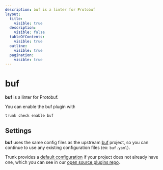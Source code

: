 ```yaml
---
description: buf is a linter for Protobuf
layout:
  title:
    visible: true
  description:
    visible: false
  tableOfContents:
    visible: true
  outline:
    visible: true
  pagination:
    visible: true
---
```


# buf

**buf** is a linter for Protobuf.

You can enable the buf plugin with

```shell
trunk check enable buf
```

## Settings


**buf** uses the same config files as the
upstream [buf](https://github.com/bufbuild/buf#readme) project, so you can continue to use any
existing configuration files (ex: `buf.yaml`).
    

Trunk provides a [default configuration](https://github.com/trunk-io/plugins/tree/main/linters/buf) if your project does not already have one,
which you can see in our [open source plugins repo](https://github.com/trunk-io/plugins/tree/main).
